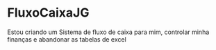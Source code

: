 # FluxoCaixaJG
Estou criando um Sistema de fluxo de caixa para mim, controlar minha finanças e abandonar as tabelas de excel
